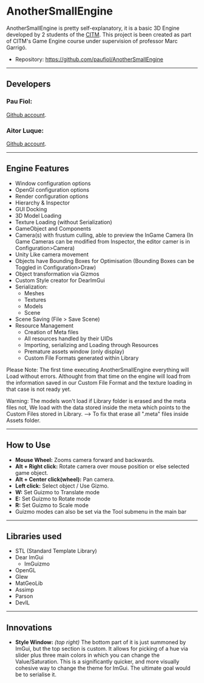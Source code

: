 # AnotherSmallEngine
AnotherSmallEngine is pretty self-explanatory, it is a basic 3D Engine developed by 2 students of the [CITM](<https://www.citm.upc.edu/>).
This project is been created as part of CITM's Game Engine course under supervision of professor Marc Garrigó.
* Repository: https://github.com/paufiol/AnotherSmallEngine 
****
## Developers
### Pau Fiol:
[Github account](<https://github.com/paufiol>).
### Aitor Luque:
[Github account](<https://github.com/Aitorlb7>).
****
## Engine Features
* Window configuration options
* OpenGl configuration options
* Render configuration options
* Hierarchy & Inspector
* GUI Docking
* 3D Model Loading
* Texture Loading (without Serialization)
* GameObject and Components
* Camera(s) with frustum culling, able to preview the InGame Camera (In Game Cameras can be modified from Inspector, the editor camer is in Configuration>Camera)
* Unity Like camera movement
* Objects have Bounding Boxes for Optimisation (Bounding Boxes can be Toggled in Configuration>Draw)
* Object transformation via Gizmos
* Custom Style creator for DearImGui
* Serialization:
   * Meshes
   * Textures
   * Models
   * Scene
* Scene Saving (File > Save Scene)
* Resource Management
   * Creation of Meta files
   * All resources handled by their UIDs
   * Importing, serializing and Loading through Resources
   * Premature assets window (only display)
   * Custom File Formats generated within Library

Please Note: The first time executing AnotherSmallEngine everything will Load without errors. Althought from that time on the engine will load from the information saved in our Custom File Format and the texture loading in that case is not ready yet.

Warning: The models won't load if Library folder is erased and the meta files not, We load with the data stored inside the meta which points to the Custom Files stored in Library. --> To fix that erase all ".meta" files inside Assets folder.
 

****
## How to Use
* **Mouse Wheel:** Zooms camera forward and backwards.
* **Alt + Right click:** Rotate camera over mouse position or else selected game object.
* **Alt + Center click(wheel):** Pan camera.
* **Left click:** Select object / Use Gizmo.
* **W:** Set Guizmo to Translate mode
* **E:** Set Guizmo to Rotate mode
* **R:** Set Guizmo to Scale mode
* Guizmo modes can also be set via the Tool submenu in the main bar

****
## Libraries used
* STL (Standard Template Library)
* Dear ImGui
    * ImGuizmo
* OpenGL 
* Glew 
* MatGeoLib
* Assimp
* Parson
* DevIL
****
## Innovations
* **Style Window:** *(top right)* The bottom part of it is just summoned by ImGui, but the top section is custom. It allows for picking of a hue via slider plus three main colors in which you can change the Value/Saturation. This is a significantly quicker, and more visually cohesive way to change the theme for ImGui. The ultimate goal would be to serialise it. 
